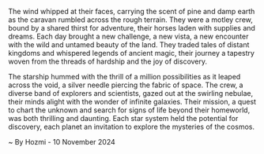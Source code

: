 
The wind whipped at their faces, carrying the scent of pine and damp earth as the caravan rumbled across the rough terrain.  They were a motley crew, bound by a shared thirst for adventure, their horses laden with supplies and dreams.  Each day brought a new challenge, a new vista, a new encounter with the wild and untamed beauty of the land. They traded tales of distant kingdoms and whispered legends of ancient magic, their journey a tapestry woven from the threads of hardship and the joy of discovery. 

The starship hummed with the thrill of a million possibilities as it leaped across the void, a silver needle piercing the fabric of space.  The crew, a diverse band of explorers and scientists, gazed out at the swirling nebulae, their minds alight with the wonder of infinite galaxies. Their mission, a quest to chart the unknown and search for signs of life beyond their homeworld, was both thrilling and daunting.  Each star system held the potential for discovery, each planet an invitation to explore the mysteries of the cosmos. 

~ By Hozmi - 10 November 2024
